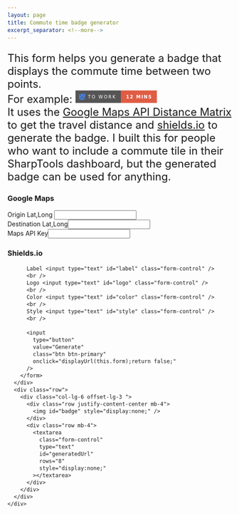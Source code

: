 ```yaml
---
layout: page
title: Commute time badge generator
excerpt_separator: <!--more-->
---
```


<meta charset="utf-8" />
<link
  rel="stylesheet"
  href="https://stackpath.bootstrapcdn.com/bootstrap/4.4.1/css/bootstrap.min.css"
  integrity="sha384-Vkoo8x4CGsO3+Hhxv8T/Q5PaXtkKtu6ug5TOeNV6gBiFeWPGFN9MuhOf23Q9Ifjh"
  crossorigin="anonymous"
/>
<html>
  <body>
    <div class="container">
      <div class="row">
        <p  style="font-size:1.5rem">
          This form helps you generate a badge that displays the commute time
          between two points. <br/>For example: <img src="/assets/exampleTile.png" />
          <br />
          It uses the
          <a
            href="https://developers.google.com/maps/documentation/distance-matrix/intro"
            >Google Maps API Distance Matrix</a
          >
          to get the travel distance and
          <a href="https://shields.io/">shields.io</a> to generate the badge. I
          built this for people who want to include a commute tile in their
          SharpTools dashboard, but the generated badge can be used for
          anything.
        </p>
      </div>
      <!--more-->
      <div class="row">
        <form class="col-lg-6 offset-lg-3 ">
          <h3 class="text-center">Google Maps</h3>
          <label>Origin</label>
          Lat,Long <input type="text" id="origLatLong" class="form-control" />
          <br />
          <label>Destination</label>
          Lat,Long<input type="text" id="destLatLong" class="form-control" />
          <br />
          Maps API Key<input type="text" id="apiKey" class="form-control" />
          <br />
          <h3 class="text-center">Shields.io</h3>

          Label <input type="text" id="label" class="form-control" />
          <br />
          Logo <input type="text" id="logo" class="form-control" />
          <br />
          Color <input type="text" id="color" class="form-control" />
          <br />
          Style <input type="text" id="style" class="form-control" />
          <br />

          <input
            type="button"
            value="Generate"
            class="btn btn-primary"
            onclick="displayUrl(this.form);return false;"
          />
        </form>
      </div>
      <div class="row">
        <div class="col-lg-6 offset-lg-3 ">
          <div class="row justify-content-center mb-4">
            <img id="badge" style="display:none;" />
          </div>
          <div class="row mb-4">
            <textarea
              class="form-control"
              type="text"
              id="generatedUrl"
              rows="8"
              style="display:none;"
            ></textarea>
          </div>
        </div>
      </div>
    </div>

  </body>

  <script>
    function displayUrl(form) {
      let origLatLong = document.getElementById("origLatLong").value.trim();
      let destLatLong = document.getElementById("destLatLong").value.trim();
      let apiKey = document.getElementById("apiKey").value.trim();
      let googleParams = new URLSearchParams({
        origins: origLatLong,
        destinations: destLatLong,
        key: apiKey,
        departure_time: "now",
        mode: "driving",
        units: "imperial"
      }).toString();
      let googleMapsBaseUrl =
        "https://maps.googleapis.com/maps/api/distancematrix/json?";
      let googleMapsUrl = googleMapsBaseUrl + googleParams;

      let [label, logo, color, style] = [
        "label",
        "logo",
        "color",
        "style"
      ].map(e => document.getElementById(e).value.trim());
      let shieldsParams = new URLSearchParams({
        label,
        logo,
        color,
        style,
        url: googleMapsUrl,
        query: "$.rows[0].elements[0].duration_in_traffic.text"
      });

      let shieldsBaseQuery = "https://img.shields.io/badge/dynamic/json?";
      let shieldsFullQuery = shieldsBaseQuery + shieldsParams;
      let badge = document.getElementById("badge");
      badge.src = shieldsFullQuery;
      badge.style.display = "block";
      let genUrl = document.getElementById("generatedUrl");
      genUrl.value = shieldsFullQuery;
      genUrl.style.display = "block";
      console.log(shieldsFullQuery);
    }
  </script>
</html>
